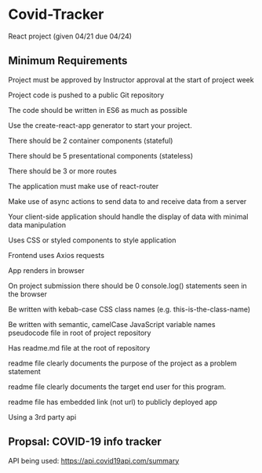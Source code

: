 # Covid-Tracker
React project (given 04/21 due 04/24)

## Minimum Requirements 
Project must be approved by Instructor approval at the start of project week

Project code is pushed to a public Git repository

The code should be written in ES6 as much as possible

Use the create-react-app generator to start your project.

There should be 2 container components (stateful)

There should be 5 presentational components (stateless)

There should be 3 or more routes

The application must make use of react-router

Make use of async actions to send data to and receive data from a server

Your client-side application should handle the display of data with minimal data manipulation

Uses CSS or styled components to style application

Frontend uses Axios requests 

App renders in browser

On project submission there should be 0 console.log() statements seen in the browser

Be written with kebab-case CSS class names (e.g. this-is-the-class-name)

Be written with semantic, camelCase JavaScript variable names
pseudocode file in root of project repository

Has readme.md file at the root of repository

readme file clearly documents the purpose of the project as a problem statement

readme file clearly documents the target end user for this program.

readme file has embedded link (not url) to publicly deployed app

Using a 3rd party api

## Propsal: COVID-19 info tracker 

API being used: https://api.covid19api.com/summary


